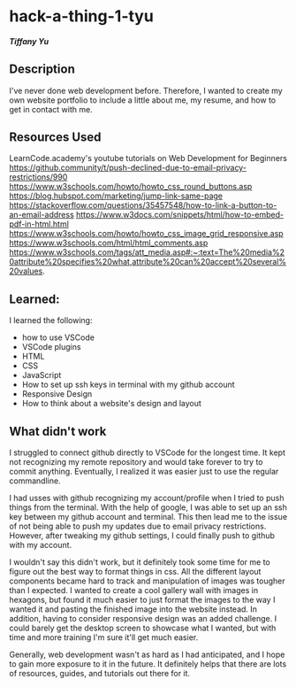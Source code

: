 # hack-a-thing-1-tyu
##### Tiffany Yu

## Description
I've never done web development before. Therefore, I wanted to create my own website portfolio to include a little about me, my resume, and how to get in contact with me. 

## Resources Used
LearnCode.academy's youtube tutorials on Web Development for Beginners
https://github.community/t/push-declined-due-to-email-privacy-restrictions/990
https://www.w3schools.com/howto/howto_css_round_buttons.asp
https://blog.hubspot.com/marketing/jump-link-same-page
https://stackoverflow.com/questions/35457548/how-to-link-a-button-to-an-email-address
https://www.w3docs.com/snippets/html/how-to-embed-pdf-in-html.html
https://www.w3schools.com/howto/howto_css_image_grid_responsive.asp
https://www.w3schools.com/html/html_comments.asp
https://www.w3schools.com/tags/att_media.asp#:~:text=The%20media%20attribute%20specifies%20what,attribute%20can%20accept%20several%20values.


## Learned:
I learned the following:
- how to use VSCode
- VSCode plugins
- HTML
- CSS
- JavaScript
- How to set up ssh keys in terminal with my github account
- Responsive Design
- How to think about a website's design and layout



## What didn't work
I struggled to connect github directly to VSCode for the longest time. It kept not recognizing my remote repository and would take forever to try to commit anything. Eventually, I realized it was easier just to use the regular commandline. 

I had usses with github recognizing my account/profile when I tried to push things from the terminal. With the help of google, I was able to set up an ssh key between my github account and terminal. This then lead me to the issue of not being able to push my updates due to email privacy restrictions. However, after tweaking my github settings, I could finally push to github with my account.

I wouldn't say this didn't work, but it definitely took some time for me to figure out the best way to format things in css. All the different layout components became hard to track and manipulation of images was tougher than I expected. I wanted to create a cool gallery wall with images in hexagons, but found it much easier to just format the images to the way I wanted it and pasting the finished image into the website instead. In addition, having to consider responsive design was an added challenge. I could barely get the desktop screen to showcase what I wanted, but with time and more training I'm sure it'll get much easier. 

Generally, web development wasn't as hard as I had anticipated, and I hope to gain more exposure to it in the future. It definitely helps that there are lots of resources, guides, and tutorials out there for it. 

